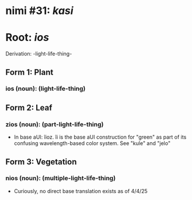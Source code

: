 # nimi #31: *kasi*
# Root: *ios*
Derivation: -light-life-thing-

## Form 1: Plant
### ios (noun): (light-life-thing)

## Form 2: Leaf
### zios (noun): (part-light-life-thing)
* In base aUI: îioz. îi is the base aUI construction for "green" as part of its confusing wavelength-based color system. See "kule" and "jelo"

## Form 3: Vegetation
### nios (noun): (multiple-light-life-thing)
* Curiously, no direct base translation exists as of 4/4/25

 

